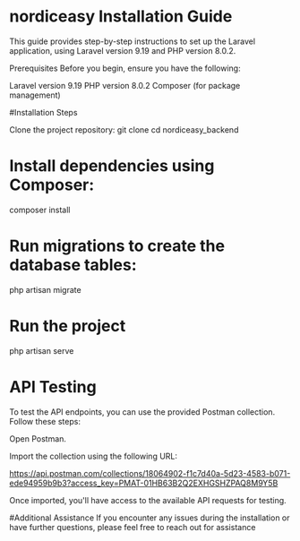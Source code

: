 # nordiceasy Installation Guide

This guide provides step-by-step instructions to set up the Laravel application, using Laravel version 9.19 and PHP version 8.0.2.

Prerequisites
Before you begin, ensure you have the following:

Laravel version 9.19
PHP version 8.0.2
Composer (for package management)

#Installation Steps

Clone the project repository:
git clone
cd nordiceasy_backend

# Install dependencies using Composer:

composer install

# Run migrations to create the database tables:

php artisan migrate

# Run the project

php artisan serve

# API Testing

To test the API endpoints, you can use the provided Postman collection. Follow these steps:

Open Postman.

Import the collection using the following URL:

https://api.postman.com/collections/18064902-f1c7d40a-5d23-4583-b071-ede94959b9b3?access_key=PMAT-01HB63B2Q2EXHGSHZPAQ8M9Y5B

Once imported, you'll have access to the available API requests for testing.

#Additional Assistance
If you encounter any issues during the installation or have further questions, please feel free to reach out for assistance

